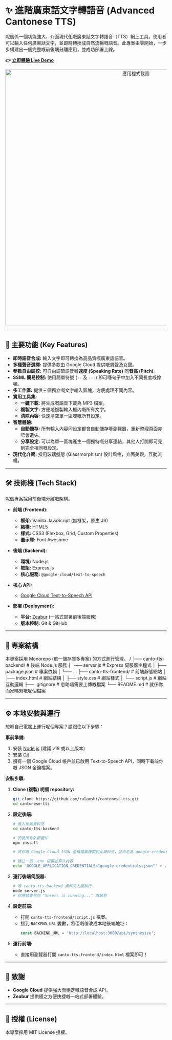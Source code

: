# ✨ 進階廣東話文字轉語音 (Advanced Cantonese TTS)

呢個係一個功能強大、介面現代化嘅廣東話文字轉語音（TTS）網上工具。使用者可以輸入任何廣東話文字，並即時轉換成自然流暢嘅語音。此專案由零開始，一步步構建出一個完整嘅前後端分離應用，並成功部署上線。

**👉 [立即體驗 Live Demo](https://cantonesetts.zeabur.app/)**

<!-- 建議：你可以將一張靚仔嘅網站截圖上傳到 GitHub issue 或其他地方，然後喺下面呢行換咗 src 嘅 URL -->
<p align="center">
  <img src="https://i.imgur.com/wVv5s9o.png" alt="應用程式截圖" width="800"/>
</p>

---

## 🚀 主要功能 (Key Features)

*   **即時語音合成:** 輸入文字即可轉換為高品質嘅廣東話語音。
*   **多種聲音選擇:** 提供多款由 Google Cloud 提供嘅男聲及女聲。
*   **參數自由調校:** 可自由調節語音嘅**速度 (Speaking Rate)** 同**音高 (Pitch)**。
*   **SSML 簡易控制:** 使用簡單符號 (`--` 及 `---`) 即可喺句子中加入不同長度嘅停頓。
*   **多工作區:** 提供三個獨立嘅文字輸入區塊，方便處理不同內容。
*   **實用工具集:**
    *   **一鍵下載:** 將生成嘅語音下載為 MP3 檔案。
    *   **複製文字:** 方便地複製輸入框內嘅所有文字。
    *   **清除內容:** 快速清空單一區塊嘅所有設定。
*   **智慧體驗:**
    *   **自動儲存:** 所有輸入內容同設定都會自動儲存喺瀏覽器，重新整理頁面亦唔會遺失。
    *   **分享設定:** 可以為單一區塊產生一個獨特嘅分享連結，其他人打開即可見到完全相同嘅設定。
*   **現代化介面:** 採用玻璃擬態 (Glassmorphism) 設計風格，介面美觀，互動流暢。

---

## 🛠️ 技術棧 (Tech Stack)

呢個專案採用前後端分離嘅架構。

*   **前端 (Frontend):**
    *   **框架:** Vanilla JavaScript (無框架，原生 JS)
    *   **結構:** HTML5
    *   **樣式:** CSS3 (Flexbox, Grid, Custom Properties)
    *   **圖示庫:** Font Awesome

*   **後端 (Backend):**
    *   **環境:** Node.js
    *   **框架:** Express.js
    *   **核心服務:** `@google-cloud/text-to-speech`

*   **核心 API:**
    *   [Google Cloud Text-to-Speech API](https://cloud.google.com/text-to-speech)

*   **部署 (Deployment):**
    *   **平台:** [Zeabur](https://zeabur.com/) (一站式部署前後端服務)
    *   **版本控制:** Git & GitHub

---

## 📁 專案結構

本專案採用 Monorepo (單一儲存庫多專案) 的方式進行管理。
/
├── canto-tts-backend/ # 後端 Node.js 服務
│ ├── server.js # Express 伺服器主程式
│ ├── package.json # 專案依賴
│ └── ...
├── canto-tts-frontend/ # 前端靜態網站
│ ├── index.html # 網站結構
│ ├── style.css # 網站樣式
│ └── script.js # 網站互動邏輯
├── .gitignore # 忽略唔需要上傳嘅檔案
└── README.md # 就係你而家睇緊嘅呢個檔案

---

## ⚙️ 本地安裝與運行

想喺自己電腦上運行呢個專案？請跟住以下步驟：

**事前準備:**
1.  安裝 [Node.js](https://nodejs.org/) (建議 v18 或以上版本)
2.  安裝 [Git](https://git-scm.com/)
3.  擁有一個 Google Cloud 帳戶並已啟用 Text-to-Speech API，同時下載咗你嘅 JSON 金鑰檔案。

**安裝步驟:**

1.  **Clone (複製) 呢個 repository:**
    ```bash
    git clone https://github.com/ralamshi/cantonese-tts.git
    cd cantonese-tts
    ```

2.  **設定後端:**
    ```bash
    # 進入後端資料夾
    cd canto-tts-backend

    # 安裝所有依賴套件
    npm install

    # 將你嘅 Google Cloud JSON 金鑰檔案複製到此資料夾，並命名為 google-credentials.json
    
    # 建立一個 .env 檔案並寫入內容
    echo 'GOOGLE_APPLICATION_CREDENTIALS="google-credentials.json"' > .env
    ```

3.  **運行後端伺服器:**
    ```bash
    # 喺 canto-tts-backend 資料夾入面執行
    node server.js
    # 你應該會見到 "Server is running..." 嘅訊息
    ```

4.  **設定前端:**
    *   打開 `canto-tts-frontend/script.js` 檔案。
    *   搵到 `BACKEND_URL` 變數，將佢嘅值改成本地後端地址：
        ```javascript
        const BACKEND_URL = 'http://localhost:3000/api/synthesize';
        ```

5.  **運行前端:**
    *   直接用瀏覽器打開 `canto-tts-frontend/index.html` 檔案即可！

---

## 🙏 致謝

*   **Google Cloud** 提供強大而穩定嘅語音合成 API。
*   **Zeabur** 提供極之方便快捷嘅一站式部署體驗。

---

## 📜 授權 (License)

本專案採用 MIT License 授權。
